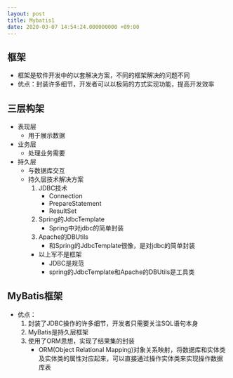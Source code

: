 ```yaml
---
layout: post
title: Mybatis1
date: 2020-03-07 14:54:24.000000000 +09:00
---
```


## 框架
   + 框架是软件开发中的以套解决方案，不同的框架解决的问题不同
   + 优点：封装许多细节，开发者可以以极简的方式实现功能，提高开发效率

## 三层构架
   + 表现层
      + 用于展示数据
   + 业务层
      + 处理业务需要
   + 持久层
      + 与数据库交互
      + 持久层技术解决方案
         1. JDBC技术
            + Connection
            + PrepareStatement
            + ResultSet
         2. Spring的JdbcTemplate
            + Spring中对jdbc的简单封装
         3. Apache的DBUtils
            + 和Spring的JdbcTemplate很像，是对jdbc的简单封装
         + 以上军不是框架
            + JDBC是规范
            + spring的JdbcTemplate和Apache的DBUtils是工具类

## MyBatis框架
   + 优点：
      1. 封装了JDBC操作的许多细节，开发者只需要关注SQL语句本身
      2. MyBatis是持久层框架
      3. 使用了ORM思想，实现了结果集的封装
         + ORM(Object Relational Mapping)对象关系映射，将数据库和实体类及实体类的属性对应起来，可以直接通过操作实体类来实现操作数据库表
